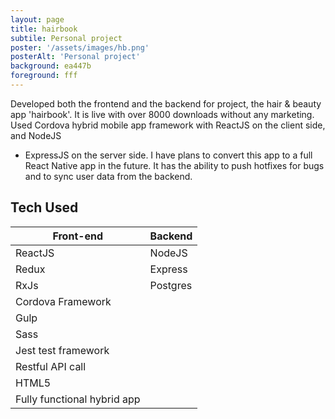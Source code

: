 ```yaml
---
layout: page
title: hairbook
subtile: Personal project
poster: '/assets/images/hb.png'
posterAlt: 'Personal project'
background: ea447b
foreground: fff
---
```


Developed both the frontend and the backend for project, the hair & beauty app 
'hairbook'. It is live with over 8000 downloads without any marketing. Used 
Cordova hybrid mobile app framework with ReactJS on the client side, and NodeJS 
+ ExpressJS on the server side. I have plans to convert this app to a full React 
Native app in the future. It has the ability to push hotfixes for bugs and to 
sync user data from the backend. 

## <small><i class="fas fa-server"></i></small> Tech Used

| Front-end | Backend |
|-----------|---------|
| ReactJS   | NodeJS  |
| Redux     | Express |
| RxJs      | Postgres |
| Cordova Framework | 
| Gulp      | 
| Sass      | 
| Jest test framework | 
| Restful API call | 
| HTML5     | 
| Fully functional hybrid app | 
          
